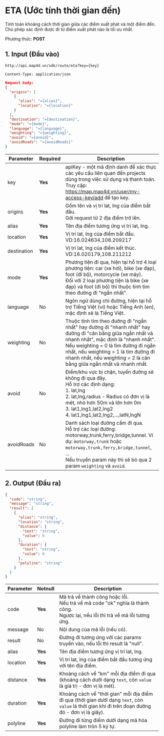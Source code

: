 #  ETA (Ước tính thời gian đến)
Tính toán khoảng cách thời gian giữa các điểm xuất phát và một điểm đến. Cho phép xác định được đi từ điểm xuất phát nào là tối ưu nhất.

Phương thức: **POST**
## 1. Input (Đầu vào)
```
http://api.map4d.vn/sdk/route/eta?key={key}
```
```
Content-Type: application/json
```
```json
Request body:
{
  "origins": [
    {
      "alias": "={alias}",
      "location": "={location}"
    }
  ],
  "destination": "={destination}",
  "mode": "={mode}",
  "language": "={language}",
  "weighting": "={weighting}",
  "avoid": "={avoid}",
  "avoidRoads": "={avoidRoads}"
}
```
| Parameter   | Required | Description                                                                                                                                                                                                                                                                                                    |
|-------------|----------|----------------------------------------------------------------------------------------------------------------------------------------------------------------------------------------------------------------------------------------------------------------------------------------------------------------|
| key         | **Yes**      | apiKey - một mã định danh để xác thực các yêu cầu liên quan đến projects dùng trong việc sử dụng và thanh toán. Truy cập: https://map.map4d.vn/user/my-access-key/add để tạo key.                                                                                                                              |
| origins     | **Yes**      | Gồm tên và vị trí lat, lng của điểm bắt đầu. <br>Gởi request từ 2 địa điểm trở lên.                                                                                                                                                                                                                            |
| alias       | **Yes**      | Tên địa điểm tương ứng vị trí lat, lng.                                                                                                                                                                                                                                                                        |
| location    | **Yes**      | Vị trí lat, lng của điểm bắt đầu. VD:16.024634,108.209217                                                                                                                                                                                                                                                      |
| destination | **Yes**      | Vị trí lat, lng của điểm kết thúc. VD:16.020179,108.211212                                                                                                                                                                                                                                                     |
| mode        | **Yes**      | Phương tiện đi qua, hiện tại hỗ trợ 4 loại phương tiện: car (xe hơi), bike (xe đạp), foot (đi bộ), motorcycle (xe máy).<br>Đối với 2 loại phương tiện là bike (xe đạp) và foot (đi bộ) thì thuộc tính tìm theo đường đi "ngắn nhất".                                                                           |
| language    | No       | Ngôn ngữ dùng chỉ đường, hiện tại hỗ trợ Tiếng Việt (vi) hoặc Tiếng Anh (en), mặc định sẽ là Tiếng Việt.                                                                                                                                                                                                       |
| weighting   | No       | Thuộc tính tìm theo đường đi "ngắn nhất" hay đường đi "nhanh nhất" hay đường đi "cân bằng giữa ngắn nhất và nhanh nhất",  mặc định là "nhanh nhất". <br>Nếu weighting = 0 là tìm đường đi ngắn nhất, nếu weighting = 1 là tìm đường đi nhanh nhất, nếu weighting = 2 là cân bằng giữa ngắn nhất và nhanh nhất. |
| avoid       | No       | Điểm/khu vực bị chặn, tuyến đường sẽ không đi qua đây. <br>Hỗ trợ các định dạng: <br> 1. lat,lng<br> 2. lat,lng,radius - Radius có đơn vị là mét, nhỏ hơn 50m và lớn hơn 0m <br> 3. lat1,lng1,lat2,lng2<br> 4. lat1,lng1,lat2,lng2,...,latN,lngN                                                               |
| avoidRoads  | No       | Danh sách loại đường cấm đi qua.<br>Hỗ trợ các loại đường: motorway,trunk,ferry,bridge,tunnel. Ví dụ: `motorway,trunk` hoặc `motorway,trunk,ferry,bridge,tunnel`, ...<br>Nếu truyền param này thì sẽ bỏ qua 2 param `weighting` và `avoid`.                                                                             |
## 2. Output (Đầu ra)
```json
{
  "code": "string",
  "message": "string",
  "result": [
    {
      "alias": "string",
      "location": "string",
      "distance": {
        "text": "string",
        "value": 0
      },
      "duration": {
        "text": "string",
        "value": 0
      },
      "polyline": "string"
    }
  ]
}
```
| Parameter | Notnull | Description                                                                                                                                       |
|-----------|---------|---------------------------------------------------------------------------------------------------------------------------------------------------|
| code      | **Yes**     | Mã trả về thành công hoặc lỗi.<br>Nếu trả về mã code "ok" nghĩa là thành công.<br>Ngược lại, nếu lỗi thì trả về mã lỗi tương ứng.                 |
| message   | No      | Nội dung của mã lỗi (nếu có).                                                                                                                     |
| result    | No      | Đường đi tương ứng với các params truyền vào, nếu lỗi thì result là "null".                                                                       |
| alias     | **Yes**     | Tên địa điểm tương ứng vị trí lat, lng.                                                                                                           |
| location  | **Yes**     | Vị trí lat, lng của điểm bắt đầu tương ứng với tên địa điểm.                                                                                      |
| distance  | **Yes**     | Khoảng cách về "km" mỗi địa điểm đi qua (khoảng cách dưới dạng `text`, còn `value` là giá trị - đơn vị là mét).                                   |
| duration  | **Yes**     | Khoảng cách về "thời gian" mỗi địa điểm đi qua (thời gian dưới dạng `text`, còn `value` là thời gian khi đi trên đoạn đường đó - đơn vị là giây). |
| polyline  | **Yes**     | Đường đi từng điểm dưới dạng mã hóa polyline làm tròn 5 ký tự.                                                                                    |